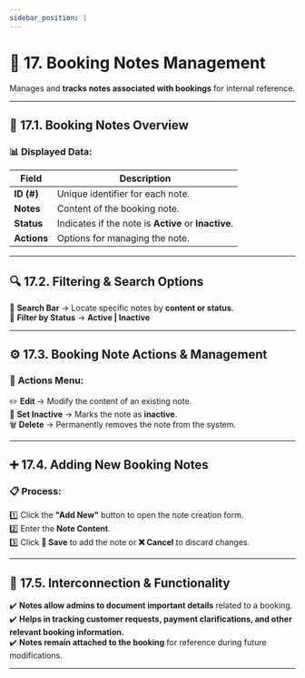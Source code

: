 ```yaml
---
sidebar_position: 1
---
```


# 📝 17. Booking Notes Management

Manages and **tracks notes associated with bookings** for internal reference.

---

## 📌 17.1. Booking Notes Overview

### 📊 Displayed Data:

| Field       | Description                                          |
| ----------- | ---------------------------------------------------- |
| **ID (#)**  | Unique identifier for each note.                     |
| **Notes**   | Content of the booking note.                         |
| **Status**  | Indicates if the note is **Active** or **Inactive**. |
| **Actions** | Options for managing the note.                       |

---

## 🔍 17.2. Filtering & Search Options

🔎 **Search Bar** → Locate specific notes by **content or status**.  
🔹 **Filter by Status** → **Active | Inactive**

---

## ⚙️ 17.3. Booking Note Actions & Management

### 🎯 **Actions Menu:**

✏️ **Edit** → Modify the content of an existing note.  
🔻 **Set Inactive** → Marks the note as **inactive**.  
🗑️ **Delete** → Permanently removes the note from the system.

---

## ➕ 17.4. Adding New Booking Notes

### 📋 **Process:**

1️⃣ Click the **"Add New"** button to open the note creation form.  
2️⃣ Enter the **Note Content**.  
3️⃣ Click **💾 Save** to add the note or **❌ Cancel** to discard changes.

---

## 🔗 17.5. Interconnection & Functionality

✔️ **Notes allow admins to document important details** related to a booking.  
✔️ **Helps in tracking customer requests, payment clarifications, and other relevant booking information.**  
✔️ **Notes remain attached to the booking** for reference during future modifications.

---
